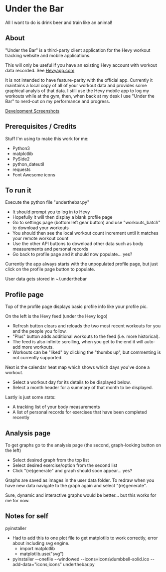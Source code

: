 # Under the Bar
All I want to do is drink beer and train like an animal!

## About
"Under the Bar" is a third-party client application for the Hevy workout tracking website and mobile applications.

This will only be useful if you have an existing Hevy account with workout data recorded. See [Hevyapp.com](https://www.hevyapp.com/)

It is not intended to have feature-parity with the official app. Currently it maintains a local copy of all of your workout data and 
provides some graphical analyis of that data. I still use the Hevy mobile app to log my workouts while at the gym, then, when back at my desk
I use "Under the Bar" to nerd-out on my performance and progress.

[Development Screenshots](https://imgur.com/a/8i9nOew)

## Prerequisites / Credits
Stuff I'm using to make this work for me:
- Python3
- matplotlib
- PySide2
- python_dateutil
- requests
- Font Awesome icons

## To run it
Execute the python file "underthebar.py"
- It should prompt you to log in to Hevy
- Hopefully it will then display a blank profile page
- Go to settings page (bottom left gear button) and use "workouts_batch" to download your workouts
- You should then see the local workout count increment until it matches your remote workout count
- Use the other API buttons to download other data such as body measurements and personal records
- Go back to profile page and it should now populate... yes?

Currently the app always starts with the unpopulated profile page, but just click on the profile page button to populate.

User data gets stored in ~/.underthebar

## Profile page
Top of the profile page displays basic profile info like your profile pic.

On the left is the Hevy feed (under the Hevy logo)
- Refresh button clears and reloads the two most recent workouts for you and the people you follow.
- "Plus" button adds additional workouts to the feed (i.e. more historical).
- The feed is also infinite scrolling, when you get to the end it will auto-add more workouts.
- Workouts can be "liked" by clicking the "thumbs up", but commenting is not currently supported.

Next is the calendar heat map which shows which days you've done a workout.
- Select a workout day for its details to be displayed below.
- Select a month header for a summary of that month to be displayed.

Lastly is just some stats:
- A tracking list of your body measurements
- A list of personal records for exercises that have been completed recently

## Analysis page
To get graphs go to the analysis page (the second, graph-looking button on the left)
- Select desired graph from the top list
- Select desired exercise/option from the second list
- Click "(re)generate" and graph should soon appear... yes?

Graphs are saved as images in the user data folder. To redraw when you have new data navigate to the graph again and select "(re)generate".

Sure, dynamic and interactive graphs would be better... but this works for me for now.

## Notes for self
pyinstaller
- Had to add this to one plot file to get matplotlib to work correctly, error about including svg engine.
    - import matplotlib
    - matplotlib.use("svg")
- pyinstaller --onefile --windowed --icons=icons\dumbbell-solid.ico --add-data="icons;icons" underthebar.py